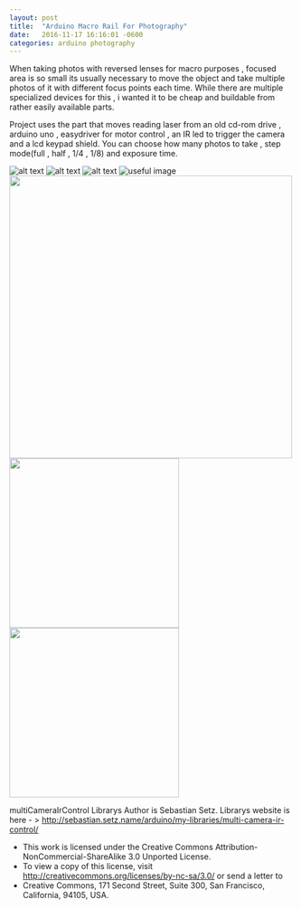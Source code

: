 ```yaml
---
layout: post
title:  "Arduino Macro Rail For Photography"
date:   2016-11-17 16:16:01 -0600
categories: arduino photography
---
```


When taking photos with reversed lenses for macro purposes , focused area is so small its usually necessary to move the object and take multiple photos of it with different focus points each time. While there are multiple specialized devices for this , i wanted it to be cheap and buildable from rather easily available parts.

Project uses the part that moves reading laser from an old cd-rom drive , arduino uno , easydriver for motor control , an IR led to trigger the camera and a lcd keypad shield. You can choose how many photos to take , step mode(full , half , 1/4 , 1/8) and exposure time.

![alt text](https://github.com/MEolmez/Macro-Rail-v2/blob/master/Result1.jpg "Logo Title Text 1")
![alt text](meolmez.github.io/assets/Setup.jpg "Logo Title Text 1")
![alt text](https://i.imgur.com/lv97ckG.jpg "Logo Title Text 1")
![useful image]({{https://meolmez.github.io}}/assets/Setup.jpg)
<img src="https://github.com/MEolmez/Macro-Rail-v2/blob/master/Result1.jpg" width="500"/>
<img src="https://github.com/MEolmez/Macro-Rail-v2/blob/master/Setup.jpg" width="300"/>
<img src="https://i.imgur.com/lv97ckG.jpg" width="300"/>


multiCameraIrControl Librarys Author is Sebastian Setz. Librarys website is here - > http://sebastian.setz.name/arduino/my-libraries/multi-camera-ir-control/
* This work is licensed under the Creative Commons Attribution-NonCommercial-ShareAlike 3.0 Unported License.
* To view a copy of this license, visit http://creativecommons.org/licenses/by-nc-sa/3.0/ or send a letter to
* Creative Commons, 171 Second Street, Suite 300, San Francisco, California, 94105, USA.
